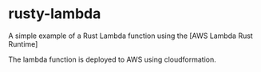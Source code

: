 # rusty-lambda

A simple example of a Rust Lambda function using the [AWS Lambda Rust Runtime]

The lambda function is deployed to AWS using cloudformation.
